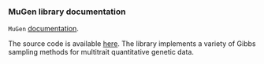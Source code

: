 ### MuGen library documentation

`MuGen` [documentation](/html/index.html). 

The source code is available [here](https://github.com/tonymugen/MuGen). The library implements a variety of Gibbs sampling methods for multitrait quantitative genetic data.

